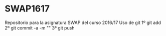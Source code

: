 # SWAP1617
Repositorio para la asignatura SWAP del curso 2016/17
Uso de git
1º git add
2º git commit -a -m ""
3ª git push
